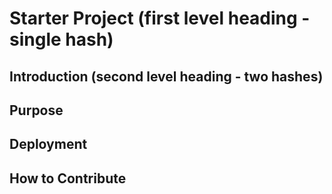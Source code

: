 # Starter Project (first level heading - single hash)

## Introduction (second level heading - two hashes)

## Purpose

## Deployment

## How to Contribute

 
